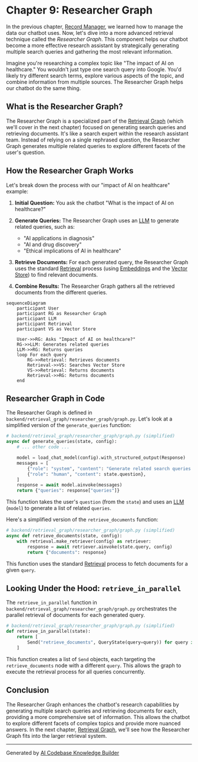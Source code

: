 # Chapter 9: Researcher Graph

In the previous chapter, [Record Manager](08_record_manager_.md), we learned how to manage the data our chatbot uses. Now, let's dive into a more advanced retrieval technique called the *Researcher Graph*.  This component helps our chatbot become a more effective research assistant by strategically generating multiple search queries and gathering the most relevant information.

Imagine you're researching a complex topic like "The impact of AI on healthcare."  You wouldn't just type one search query into Google. You'd likely try different search terms, explore various aspects of the topic, and combine information from multiple sources. The Researcher Graph helps our chatbot do the same thing.

## What is the Researcher Graph?

The Researcher Graph is a specialized part of the [Retrieval Graph](10_retrieval_graph_.md) (which we'll cover in the next chapter) focused on generating search queries and retrieving documents. It's like a search expert within the research assistant team.  Instead of relying on a single rephrased question, the Researcher Graph generates multiple related queries to explore different facets of the user's question.

## How the Researcher Graph Works

Let's break down the process with our "impact of AI on healthcare" example:

1. **Initial Question:** You ask the chatbot "What is the impact of AI on healthcare?"

2. **Generate Queries:** The Researcher Graph uses an [LLM](01_llm__large_language_model__.md) to generate related queries, such as:
    * "AI applications in diagnosis"
    * "AI and drug discovery"
    * "Ethical implications of AI in healthcare"

3. **Retrieve Documents:** For each generated query, the Researcher Graph uses the standard [Retrieval](02_retrieval_.md) process (using [Embeddings](04_embeddings_.md) and the [Vector Store](03_vector_store_.md)) to find relevant documents.

4. **Combine Results:** The Researcher Graph gathers all the retrieved documents from the different queries.

```mermaid
sequenceDiagram
    participant User
    participant RG as Researcher Graph
    participant LLM
    participant Retrieval
    participant VS as Vector Store

    User->>RG: Asks "Impact of AI on healthcare?"
    RG->>LLM: Generates related queries
    LLM->>RG: Returns queries
    loop For each query
        RG->>Retrieval: Retrieves documents
        Retrieval->>VS: Searches Vector Store
        VS->>Retrieval: Returns documents
        Retrieval->>RG: Returns documents
    end
```

## Researcher Graph in Code

The Researcher Graph is defined in `backend/retrieval_graph/researcher_graph/graph.py`. Let's look at a simplified version of the `generate_queries` function:

```python
# backend/retrieval_graph/researcher_graph/graph.py (simplified)
async def generate_queries(state, config):
    # ... other code ...

    model = load_chat_model(config).with_structured_output(Response)
    messages = [
        {"role": "system", "content": "Generate related search queries."},
        {"role": "human", "content": state.question},
    ]
    response = await model.ainvoke(messages)
    return {"queries": response["queries"]}
```

This function takes the user's `question` (from the `state`) and uses an [LLM](01_llm__large_language_model__.md) (`model`) to generate a list of related `queries`.

Here's a simplified version of the `retrieve_documents` function:

```python
# backend/retrieval_graph/researcher_graph/graph.py (simplified)
async def retrieve_documents(state, config):
    with retrieval.make_retriever(config) as retriever:
        response = await retriever.ainvoke(state.query, config)
        return {"documents": response}
```

This function uses the standard [Retrieval](02_retrieval_.md) process to fetch documents for a given `query`.

## Looking Under the Hood: `retrieve_in_parallel`

The `retrieve_in_parallel` function in `backend/retrieval_graph/researcher_graph/graph.py` orchestrates the parallel retrieval of documents for each generated query.

```python
# backend/retrieval_graph/researcher_graph/graph.py (simplified)
def retrieve_in_parallel(state):
    return [
        Send("retrieve_documents", QueryState(query=query)) for query in state.queries
    ]
```

This function creates a list of `Send` objects, each targeting the `retrieve_documents` node with a different `query`. This allows the graph to execute the retrieval process for all queries concurrently.

## Conclusion

The Researcher Graph enhances the chatbot's research capabilities by generating multiple search queries and retrieving documents for each, providing a more comprehensive set of information. This allows the chatbot to explore different facets of complex topics and provide more nuanced answers.  In the next chapter, [Retrieval Graph](10_retrieval_graph_.md), we'll see how the Researcher Graph fits into the larger retrieval system.


---

Generated by [AI Codebase Knowledge Builder](https://github.com/The-Pocket/Tutorial-Codebase-Knowledge)